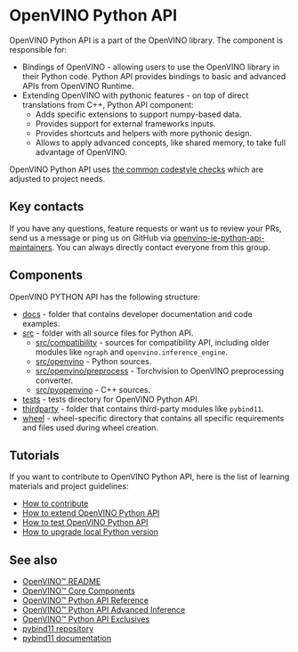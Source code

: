 # OpenVINO Python API

OpenVINO Python API is a part of the OpenVINO library. The component is responsible for:

* Bindings of OpenVINO - allowing users to use the OpenVINO library in their Python code. Python API provides bindings to basic and advanced APIs from OpenVINO Runtime.
* Extending OpenVINO with pythonic features - on top of direct translations from C++, Python API component:
    * Adds specific extensions to support numpy-based data.
    * Provides support for external frameworks inputs.
    * Provides shortcuts and helpers with more pythonic design.
    * Allows to apply advanced concepts, like shared memory, to take full advantage of OpenVINO.

OpenVINO Python API uses [the common codestyle checks](https://github.com/openvinotoolkit/openvino/blob/master/src/bindings/python/docs/contributing.md#contribution-guidelines-and-best-practices) which are adjusted to project needs.

## Key contacts

If you have any questions, feature requests or want us to review your PRs, send us a message or ping us on GitHub via [openvino-ie-python-api-maintainers](https://github.com/orgs/openvinotoolkit/teams/openvino-ie-python-api-maintainers). You can always directly contact everyone from this group.

## Components

OpenVINO PYTHON API has the following structure:

* [docs](./docs/) - folder that contains developer documentation and code examples.
* [src](./src/) - folder with all source files for Python API.
    * [src/compatibility](./src/compatibility/) - sources for compatibility API, including older modules like `ngraph` and `openvino.inference_engine`.
    * [src/openvino](./src/openvino/) - Python sources.
    * [src/openvino/preprocess](./src/openvino/preprocess/) - Torchvision to OpenVINO preprocessing converter.
    * [src/pyopenvino](./src/pyopenvino/) - C++ sources.
* [tests](./tests/) - tests directory for OpenVINO Python API.
* [thirdparty](./thirdparty/) - folder that contains third-party modules like `pybind11`.
* [wheel](./wheel/) - wheel-specific directory that contains all specific requirements and files used during wheel creation.

## Tutorials

If you want to contribute to OpenVINO Python API, here is the list of learning materials and project guidelines:

* [How to contribute](./docs/contributing.md)
* [How to extend OpenVINO Python API](./docs/code_examples.md)
* [How to test OpenVINO Python API](./docs/test_examples.md)
* [How to upgrade local Python version](./docs/python_version_upgrade.md)

## See also

* [OpenVINO™ README](../../../README.md)
* [OpenVINO™ Core Components](../../README.md)
* [OpenVINO™ Python API Reference](https://docs.openvino.ai/2023.2/api/ie_python_api/api.html)
* [OpenVINO™ Python API Advanced Inference](https://docs.openvino.ai/2023.2/openvino_docs_OV_UG_Python_API_inference.html)
* [OpenVINO™ Python API Exclusives](https://docs.openvino.ai/2023.2/openvino_docs_OV_UG_Python_API_exclusives.html)
* [pybind11 repository](https://github.com/pybind/pybind11)
* [pybind11 documentation](https://pybind11.readthedocs.io/en/stable/)
